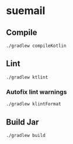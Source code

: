 # suemail

## Compile

`./gradlew compileKotlin`

## Lint

`./gradlew ktlint`

### Autofix lint warnings

`./gradlew klintFormat`

## Build Jar

`./gradlew build`
